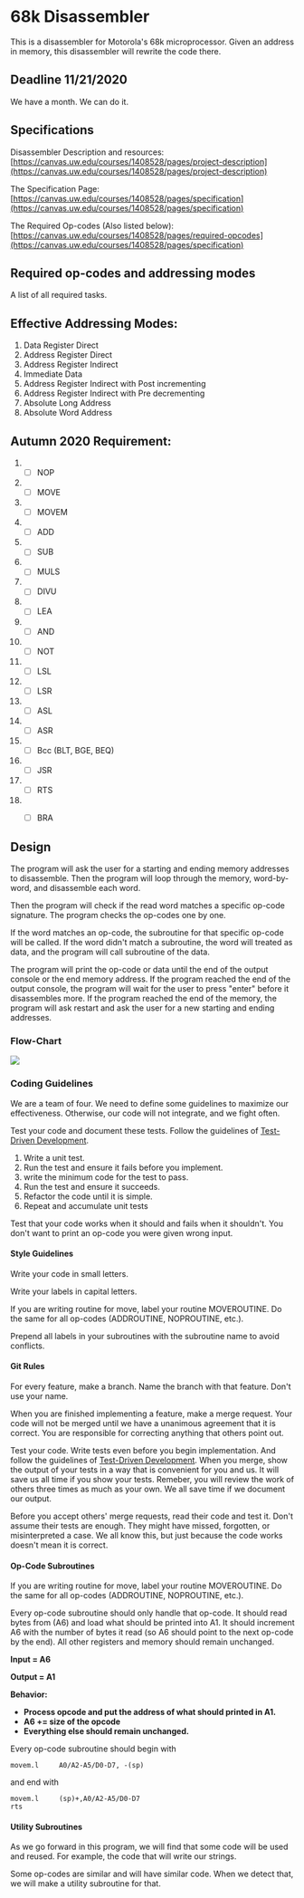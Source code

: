 # 68k Disassembler

This is a disassembler for Motorola's 68k microprocessor. Given an address in memory, this disassembler will rewrite the code there. 



## Deadline 11/21/2020 

We have a month. We can do it.



## Specifications


Disassembler Description and resources: [https://canvas.uw.edu/courses/1408528/pages/project-description](https://canvas.uw.edu/courses/1408528/pages/project-description)

The Specification Page: [https://canvas.uw.edu/courses/1408528/pages/specification](https://canvas.uw.edu/courses/1408528/pages/specification)

The Required Op-codes (Also listed below): [https://canvas.uw.edu/courses/1408528/pages/required-opcodes](https://canvas.uw.edu/courses/1408528/pages/specification)



## Required op-codes and addressing modes

A list of all required tasks.



## Effective Addressing Modes:

1. Data Register Direct
2. Address     Register Direct
3. Address     Register Indirect
4. Immediate     Data
5. Address     Register Indirect with Post incrementing
6. Address     Register Indirect with Pre decrementing
7. Absolute     Long Address
8. Absolute     Word Address



## Autumn 2020 Requirement:

1. - [ ] NOP
2. - [ ] MOVE
3. - [ ] MOVEM
4. - [ ] ADD
5. - [ ] SUB
6. - [ ] MULS
7. - [ ] DIVU
8. - [ ] LEA
9. - [ ] AND
10. - [ ] NOT
11. - [ ] LSL
12. - [ ] LSR
13. - [ ] ASL
14. - [ ] ASR
15. - [ ] Bcc     (BLT, BGE, BEQ)
16. - [ ] JSR
17. - [ ] RTS
18. - [ ] BRA



## Design

The program will ask the user for a starting and ending memory addresses to disassemble. Then the program will loop through the memory, word-by-word, and disassemble each word.

Then the program will check if the read word matches a specific op-code signature. The program checks the op-codes one by one.

If the word matches an op-code, the subroutine for that specific op-code will be called. If the word didn't match a subroutine, the word will treated as data, and the program will call subroutine of the data.

The program will print the op-code or data until the end of the output console or the end memory address. If the program reached the end of the output console, the program will wait for the user to press "enter" before it disassembles more. If the program reached the end of the memory, the program will ask restart and ask the user for a new starting and ending addresses.



### Flow-Chart

![](https://chicken-coup.ybeltagy.com/disassembler_design.png)



### Coding Guidelines

We are a team of four. We need to define some guidelines to maximize our effectiveness. Otherwise, our code will not integrate, and we fight often.

Test your code and document these tests. Follow the guidelines of [Test-Driven Development](https://en.wikipedia.org/wiki/Test-driven_development).

1. Write a unit test.
2. Run the test and ensure it fails before you implement.
3. write the minimum code for the test to pass.
4. Run the test and ensure it succeeds.
5. Refactor the code until it is simple.
6. Repeat and accumulate unit tests


Test that your code works when it should and fails when it shouldn't. You don't want to print an op-code you were given wrong input.



#### Style Guidelines

Write your code in small letters.

Write your labels in capital letters.

If you are writing routine for move, label your routine MOVEROUTINE. Do the same for all op-codes (ADDROUTINE, NOPROUTINE, etc.).

Prepend all labels in your subroutines with the subroutine name to avoid conflicts.


#### Git Rules

For every feature, make a branch. Name the branch with that feature. Don't use your name.

When you are finished implementing a feature, make a merge request. Your code will not be merged until we have a unanimous agreement that it is correct. You are responsible for correcting anything that others point out.

Test your code. Write tests even before you begin implementation. And follow the guidelines of [Test-Driven Development](https://en.wikipedia.org/wiki/Test-driven_development). When you merge, show the output of your tests in a way that is convenient for you and us. It will save us all time if you show your tests. Remeber, you will review the work of others three times as much as your own. We all save time if we document our output.

Before you accept others' merge requests, read their code and test it. Don't assume their tests are enough. They might have missed, forgotten, or misinterpreted a case. We all know this, but just because the code works doesn't mean it is correct.



#### Op-Code Subroutines

If you are writing routine for move, label your routine MOVEROUTINE. Do the same for all op-codes (ADDROUTINE, NOPROUTINE, etc.).

Every op-code subroutine should only handle that op-code. It should read bytes from (A6) and load what should be printed into A1. It should increment A6 with the number of bytes it read (so A6 should point to the next op-code by the end). All other registers and memory should remain unchanged.

**Input = A6**

**Output = A1**

**Behavior:**

 - **Process opcode and put the address of what should printed in A1.**
 - **A6 += size of the opcode**
 - **Everything else should remain unchanged.**

Every op-code subroutine should begin with

```
movem.l     A0/A2-A5/D0-D7, -(sp)
```

and end with

```
movem.l     (sp)+,A0/A2-A5/D0-D7
rts
```



#### Utility Subroutines

As we go forward in this program, we will find that some code will be used and reused. For example, the code that will write our strings.

Some op-codes are similar and will have similar code. When we detect that, we will make a utility subroutine for that.

